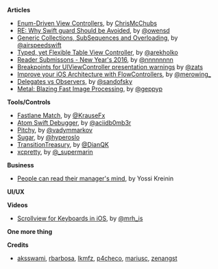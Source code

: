 **Articles**

* [Enum-Driven View Controllers](http://www.splinter.com.au/2016/01/03/enum-driven-viewcontrollers/), by [ChrisMcChubs](https://twitter.com/ChrisMcChubs)
* [RE: Why Swift guard Should be Avoided](http://owensd.io/2016/01/04/re-why-swift-should-be-avoided.html), by [@owensd](https://twitter.com/owensd)
* [Generic Collections, SubSequences and Overloading](http://airspeedvelocity.net/2016/01/03/generic-collections-subsequences-and-overloading/), by [@airspeedswift](https://twitter.com/airspeedswift)
* [Typed, yet Flexible Table View Controller](http://holko.pl/2016/01/05/typed-table-view-controller/), by [@arekholko](https://twitter.com/arekholko)
* [Reader Submissons - New Year's 2016](http://nshipster.com/new-years-2016/), by [@nnnnnnnn](https://twitter.com/nnnnnnnn)
* [Breakpoints for UIViewController presentation warnings](http://try.zats.io/breakpoints-for-uiviewcontroller-presentation-warnings/) by [@zats](https://twitter.com/zats)
* [Improve your iOS Architecture with FlowControllers](http://merowing.info/2016/01/improve-your-ios-architecture-with-flowcontrollers/), by [@merowing\_](https://twitter.com/merowing\_)
* [Delegates vs Observers](https://sandofsky.com/blog/delegates-vs-observers.html), by [@sandofsky](https://twitter.com/sandofsky)
* [Metal: Blazing Fast Image Processing](https://www.invasivecode.com/weblog/metal-image-processing), by [@geppyp](https://twitter.com/geppyp)


**Tools/Controls**

* [Fastlane Match](https://github.com/fastlane/match), by [@KrauseFx](https://twitter.com/KrauseFx)
* [Atom Swift Debugger](https://atom.io/packages/swift-debugger), by [@aciidb0mb3r](https://twitter.com/aciidb0mb3r)
* [Pitchy](https://github.com/vadymmarkov/Pitchy), by [@vadymmarkov](https://twitter.com/vadymmarkov)
* [Sugar](https://github.com/hyperoslo/Sugar), by [@hyperoslo](https://twitter.com/hyperoslo)
* [TransitionTreasury](https://github.com/DianQK/TransitionTreasury), by [@DianQK](https://github.com/DianQK)
* [xcpretty](https://github.com/supermarin/xcpretty), by [@_supermarin](https://twitter.com/_supermarin)

**Business**

* [People can read their manager's mind](http://yosefk.com/blog/people-can-read-their-managers-mind.html), by Yossi Kreinin
 
**UI/UX**

**Videos**

* [Scrollview for Keyboards in iOS](https://realm.io/news/tmi-scrollview-for-keyboards/), by [@mrh_is](https://twitter.com/mrh_is)

**One more thing**

**Credits**

* [aksswami](https://github.com/aksswami), [rbarbosa](https://github.com/rbarbosa), [lkmfz](https://github.com/lkmfz), [p4checo](https://github.com/p4checo), [mariusc](https://github.com/mariusc), [zenangst](https://github.com/zenangst)
